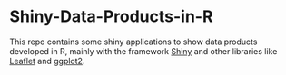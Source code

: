 # Shiny-Data-Products-in-R
This repo contains some shiny applications to show data products developed in R, mainly with the framework [Shiny](https://shiny.rstudio.com/) and other libraries like [Leaflet](https://rstudio.github.io/leaflet/) and [ggplot2](https://ggplot2.tidyverse.org/).
